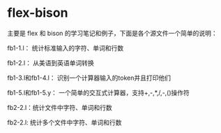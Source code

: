 # flex-bison

主要是 flex 和 bison 的学习笔记和例子，下面是各个源文件一个简单的说明：

fb1-1.l： 统计标准输入的字符、单词和行数

fb1-2.l： 从美语到英语单词转换

fb1-3.l和fb1-4.l： 识别一个计算器输入的token并且打印他们

fb1-5.l和fb1-5.y： 一个简单的交互式计算器，支持+,-,*,/,-,()操作符

fb2-2.l：统计文件中字符、单词和行数

fb2-2.l:  统计多个文件中字符、单词和行数



